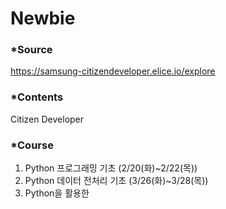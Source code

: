 # Newbie

### *Source
https://samsung-citizendeveloper.elice.io/explore

### *Contents
Citizen Developer

### *Course
1. Python 프로그래밍 기초 (2/20(화)~2/22(목))
2. Python 데이터 전처리 기초 (3/26(화)~3/28(목))
3. Python을 활용한
